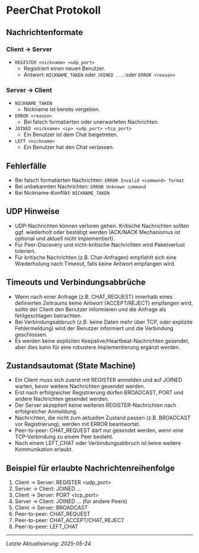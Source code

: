 # PeerChat Protokoll

## Nachrichtenformate

### Client → Server

- `REGISTER <nickname> <udp_port>`
    - Registriert einen neuen Benutzer.
    - Antwort: `NICKNAME_TAKEN` oder `JOINED ...` oder `ERROR <reason>`

### Server → Client

- `NICKNAME_TAKEN`
    - Nickname ist bereits vergeben.
- `ERROR <reason>`
    - Bei falsch formatierten oder unerwarteten Nachrichten.
- `JOINED <nickname> <ip> <udp_port> <tcp_port>`
    - Ein Benutzer ist dem Chat beigetreten.
- `LEFT <nickname>`
    - Ein Benutzer hat den Chat verlassen.

## Fehlerfälle

- Bei falsch formatierten Nachrichten:
  `ERROR Invalid <command> format`
- Bei unbekannten Nachrichten:
  `ERROR Unknown command`
- Bei Nickname-Konflikt:
  `NICKNAME_TAKEN`

## UDP Hinweise

- UDP-Nachrichten können verloren gehen. Kritische Nachrichten sollten ggf. wiederholt oder bestätigt werden (ACK/NACK Mechanismus ist optional und aktuell nicht implementiert).
- Für Peer-Discovery und nicht-kritische Nachrichten wird Paketverlust toleriert.
- Für kritische Nachrichten (z.B. Chat-Anfragen) empfiehlt sich eine Wiederholung nach Timeout, falls keine Antwort empfangen wird.

## Timeouts und Verbindungsabbrüche

- Wenn nach einer Anfrage (z.B. CHAT_REQUEST) innerhalb eines definierten Zeitraums keine Antwort (ACCEPT/REJECT) empfangen wird, sollte der Client den Benutzer informieren und die Anfrage als fehlgeschlagen betrachten.
- Bei Verbindungsabbruch (z.B. keine Daten mehr über TCP, oder explizite Fehlermeldung) wird der Benutzer informiert und die Verbindung geschlossen.
- Es werden keine expliziten Keepalive/Heartbeat-Nachrichten gesendet, aber dies kann für eine robustere Implementierung ergänzt werden.

## Zustandsautomat (State Machine)

- Ein Client muss sich zuerst mit REGISTER anmelden und auf JOINED warten, bevor weitere Nachrichten gesendet werden.
- Erst nach erfolgreicher Registrierung dürfen BROADCAST, PORT und andere Nachrichten gesendet werden.
- Der Server akzeptiert keine weiteren REGISTER-Nachrichten nach erfolgreicher Anmeldung.
- Nachrichten, die nicht zum aktuellen Zustand passen (z.B. BROADCAST vor Registrierung), werden mit ERROR beantwortet.
- Peer-to-peer: CHAT_REQUEST darf nur gesendet werden, wenn eine TCP-Verbindung zu einem Peer besteht.
- Nach einem LEFT_CHAT oder Verbindungsabbruch ist keine weitere Kommunikation erlaubt.

## Beispiel für erlaubte Nachrichtenreihenfolge

1. Client → Server: REGISTER <nickname> <udp_port>
2. Server → Client: JOINED ...
3. Client → Server: PORT <nickname> <tcp_port>
4. Server → Client: JOINED ... (für andere Peers)
5. Client → Server: BROADCAST <message>
6. Peer-to-peer: CHAT_REQUEST <nickname>
7. Peer-to-peer: CHAT_ACCEPT/CHAT_REJECT <nickname>
8. Peer-to-peer: LEFT_CHAT <nickname>

---

*Letzte Aktualisierung: 2025-05-24*